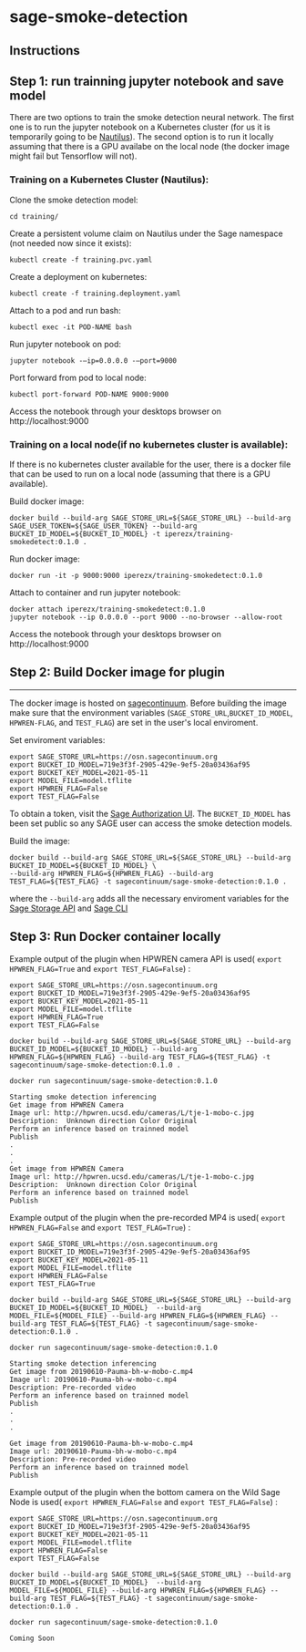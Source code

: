 # sage-smoke-detection

## Instructions

## Step 1: run trainning jupyter notebook and save model
There are two options to train the smoke detection neural network. The first one is to
run the jupyter notebook on a Kubernetes cluster (for us it is temporarily going to be [Nautilus](https://nautilus.optiputer.net/)). The second option is to run it locally assuming that there is a GPU availabe on the local node (the docker image might fail but Tensorflow will not).
### Training on a Kubernetes Cluster (Nautilus):
Clone the smoke detection model:
```
cd training/
```
Create a persistent volume claim on Nautilus under the Sage namespace (not needed now since it exists):
```
kubectl create -f training.pvc.yaml
```

Create a deployment on kubernetes:
```
kubectl create -f training.deployment.yaml
```

Attach to a pod and run bash:
```
kubectl exec -it POD-NAME bash
```

Run jupyter notebook on pod:
```
jupyter notebook -—ip=0.0.0.0 -—port=9000
```

Port forward from pod to local node:
```
kubectl port-forward POD-NAME 9000:9000
```
Access the notebook through your desktops browser on http://localhost:9000 

### Training on a local node(if no kubernetes cluster is available):
If there is no kubernetes cluster available for the user, there is a docker file that can be used to run on a local node (assuming that there is a GPU available).

Build docker image:
```
docker build --build-arg SAGE_STORE_URL=${SAGE_STORE_URL} --build-arg SAGE_USER_TOKEN=${SAGE_USER_TOKEN} --build-arg BUCKET_ID_MODEL=${BUCKET_ID_MODEL} -t iperezx/training-smokedetect:0.1.0 .
```

Run docker image:
```
docker run -it -p 9000:9000 iperezx/training-smokedetect:0.1.0
```

Attach to container and run jupyter notebook:
```
docker attach iperezx/training-smokedetect:0.1.0
jupyter notebook --ip 0.0.0.0 --port 9000 --no-browser --allow-root
```

Access the notebook through your desktops browser on http://localhost:9000 

## Step 2: Build Docker image for plugin
-------------
The docker image is hosted on [sagecontinuum](https://hub.docker.com/orgs/sagecontinuum).
Before building the image make sure that the environment variables (`SAGE_STORE_URL`,`BUCKET_ID_MODEL`, `HPWREN-FLAG`, and `TEST_FLAG`) are set in the user's local enviroment.

Set enviroment variables:
```
export SAGE_STORE_URL=https://osn.sagecontinuum.org
export BUCKET_ID_MODEL=719e3f3f-2905-429e-9ef5-20a03436af95
export BUCKET_KEY_MODEL=2021-05-11
export MODEL_FILE=model.tflite
export HPWREN_FLAG=False
export TEST_FLAG=False
```
To obtain a token, visit the [Sage Authorization UI](https://sage.nautilus.optiputer.net).
The `BUCKET_ID_MODEL` has been set public so any SAGE user can access the smoke detection models.

Build the image:
```
docker build --build-arg SAGE_STORE_URL=${SAGE_STORE_URL} --build-arg BUCKET_ID_MODEL=${BUCKET_ID_MODEL} \
--build-arg HPWREN_FLAG=${HPWREN_FLAG} --build-arg TEST_FLAG=${TEST_FLAG} -t sagecontinuum/sage-smoke-detection:0.1.0 .
```
where the `--build-arg` adds all the necessary enviroment variables for the [Sage Storage API](https://github.com/sagecontinuum/sage-storage-api) and [Sage CLI](https://github.com/sagecontinuum/sage-cli)

## Step 3: Run Docker container locally

Example output of the plugin when HPWREN camera API is used( `export HPWREN_FLAG=True` and `export TEST_FLAG=False`) :
```
export SAGE_STORE_URL=https://osn.sagecontinuum.org
export BUCKET_ID_MODEL=719e3f3f-2905-429e-9ef5-20a03436af95
export BUCKET_KEY_MODEL=2021-05-11
export MODEL_FILE=model.tflite
export HPWREN_FLAG=True
export TEST_FLAG=False

docker build --build-arg SAGE_STORE_URL=${SAGE_STORE_URL} --build-arg BUCKET_ID_MODEL=${BUCKET_ID_MODEL} --build-arg HPWREN_FLAG=${HPWREN_FLAG} --build-arg TEST_FLAG=${TEST_FLAG} -t sagecontinuum/sage-smoke-detection:0.1.0 .

docker run sagecontinuum/sage-smoke-detection:0.1.0 
```

```
Starting smoke detection inferencing
Get image from HPWREN Camera
Image url: http://hpwren.ucsd.edu/cameras/L/tje-1-mobo-c.jpg
Description:  Unknown direction Color Original
Perform an inference based on trainned model
Publish
.
.
.
Get image from HPWREN Camera
Image url: http://hpwren.ucsd.edu/cameras/L/tje-1-mobo-c.jpg
Description:  Unknown direction Color Original
Perform an inference based on trainned model
Publish
```

Example output of the plugin when the pre-recorded MP4 is used( `export HPWREN_FLAG=False` and `export TEST_FLAG=True`) :
```
export SAGE_STORE_URL=https://osn.sagecontinuum.org
export BUCKET_ID_MODEL=719e3f3f-2905-429e-9ef5-20a03436af95
export BUCKET_KEY_MODEL=2021-05-11
export MODEL_FILE=model.tflite
export HPWREN_FLAG=False
export TEST_FLAG=True

docker build --build-arg SAGE_STORE_URL=${SAGE_STORE_URL} --build-arg BUCKET_ID_MODEL=${BUCKET_ID_MODEL}  --build-arg MODEL_FILE=${MODEL_FILE} --build-arg HPWREN_FLAG=${HPWREN_FLAG} --build-arg TEST_FLAG=${TEST_FLAG} -t sagecontinuum/sage-smoke-detection:0.1.0 .

docker run sagecontinuum/sage-smoke-detection:0.1.0 
```

```
Starting smoke detection inferencing
Get image from 20190610-Pauma-bh-w-mobo-c.mp4
Image url: 20190610-Pauma-bh-w-mobo-c.mp4
Description: Pre-recorded video
Perform an inference based on trainned model
Publish
.
.
.

Get image from 20190610-Pauma-bh-w-mobo-c.mp4
Image url: 20190610-Pauma-bh-w-mobo-c.mp4
Description: Pre-recorded video
Perform an inference based on trainned model
Publish
```

Example output of the plugin when the bottom camera on the Wild Sage Node is used( `export HPWREN_FLAG=False` and `export TEST_FLAG=False`) :
```
export SAGE_STORE_URL=https://osn.sagecontinuum.org
export BUCKET_ID_MODEL=719e3f3f-2905-429e-9ef5-20a03436af95
export BUCKET_KEY_MODEL=2021-05-11
export MODEL_FILE=model.tflite
export HPWREN_FLAG=False
export TEST_FLAG=False

docker build --build-arg SAGE_STORE_URL=${SAGE_STORE_URL} --build-arg BUCKET_ID_MODEL=${BUCKET_ID_MODEL}  --build-arg MODEL_FILE=${MODEL_FILE} --build-arg HPWREN_FLAG=${HPWREN_FLAG} --build-arg TEST_FLAG=${TEST_FLAG} -t sagecontinuum/sage-smoke-detection:0.1.0 .

docker run sagecontinuum/sage-smoke-detection:0.1.0 
```

```
Coming Soon
```